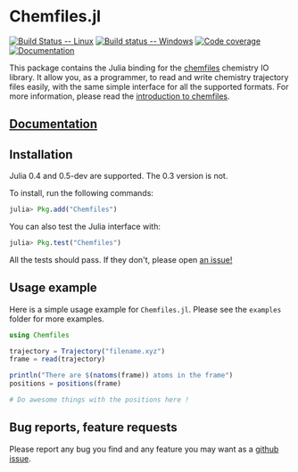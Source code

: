 # Chemfiles.jl

[![Build Status -- Linux](https://travis-ci.org/chemfiles/Chemfiles.jl.svg?branch=master)](https://travis-ci.org/chemfiles/Chemfiles.jl)
[![Build status -- Windows](https://ci.appveyor.com/api/projects/status/2v1ert2bktpwpiqo?svg=true)](https://ci.appveyor.com/project/Luthaf/chemfiles-jl)
[![Code coverage](https://codecov.io/github/chemfiles/Chemfiles.jl/coverage.svg?branch=master)](https://codecov.io/github/chemfiles/Chemfiles.jl?branch=master)
[![Documentation](https://img.shields.io/badge/docs-latest-brightgreen.svg)](http://chemfiles.github.io/Chemfiles.jl/)

This package contains the Julia binding for the
[chemfiles](https://github.com/chemfiles/chemfiles) chemistry IO library. It
allow you, as a programmer, to read and write chemistry trajectory files easily,
with the same simple interface for all the supported formats. For more
information, please read the [introduction to
chemfiles](http://chemfiles.github.io/chemfiles/latest/overview.html).

## [Documentation](http://chemfiles.github.io/Chemfiles.jl/)

## Installation

Julia 0.4 and 0.5-dev are supported. The 0.3 version is not.

To install, run the following commands:
```julia
julia> Pkg.add("Chemfiles")
```

You can also test the Julia interface with:
```julia
julia> Pkg.test("Chemfiles")
```

All the tests should pass. If they don't, please open [an issue!](https://github.com/chemfiles/Chemfiles.jl/issues/new)

## Usage example

Here is a simple usage example for `Chemfiles.jl`. Please see the `examples` folder for
more examples.

```julia
using Chemfiles

trajectory = Trajectory("filename.xyz")
frame = read(trajectory)

println("There are $(natoms(frame)) atoms in the frame")
positions = positions(frame)

# Do awesome things with the positions here !
```

## Bug reports, feature requests

Please report any bug you find and any feature you may want as a [github
issue](https://github.com/chemfiles/Chemfiles.jl/issues/new).
